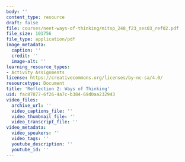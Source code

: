 ```yaml
---
body: ''
content_type: resource
draft: false
file: courses/neet-ways-of-thinking/mitsp_248_f23_ses03_ref02.pdf
file_size: 101756
file_type: application/pdf
image_metadata:
  caption: ''
  credit: ''
  image-alt: ''
learning_resource_types:
- Activity Assignments
license: https://creativecommons.org/licenses/by-nc-sa/4.0/
resourcetype: Document
title: 'Reflection 2: Ways of Thinking'
uid: fac87877-6f26-4a7c-b384-69d0aa232943
video_files:
  archive_url: ''
  video_captions_file: ''
  video_thumbnail_file: ''
  video_transcript_file: ''
video_metadata:
  video_speakers: ''
  video_tags: ''
  youtube_description: ''
  youtube_id: ''
---
```

